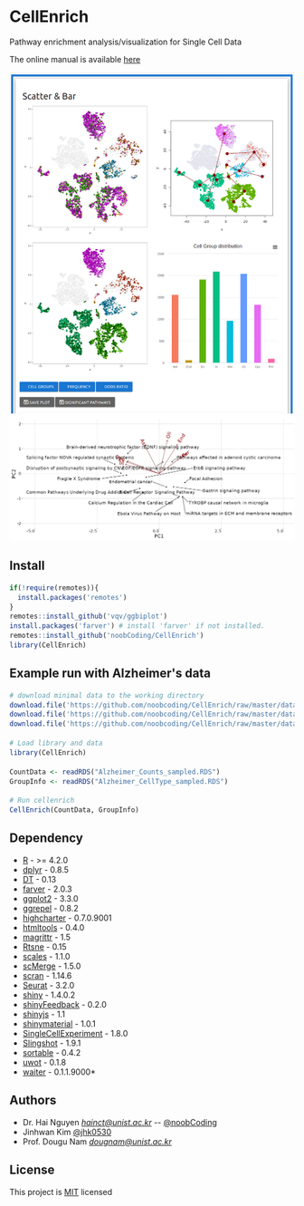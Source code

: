 # CellEnrich 

Pathway enrichment analysis/visualization for Single Cell Data

The online manual is available [here](https://github.com/noobCoding/CellEnrich/wiki)

<img src="docs/images/5scatter-area.png"> 
<img src="docs/images/6severe-freq.png"> 

## Install

```R
if(!require(remotes)){
  install.packages('remotes') 
}
remotes::install_github('vqv/ggbiplot')
install.packages('farver') # install 'farver' if not installed.
remotes::install_github('noobCoding/CellEnrich')
library(CellEnrich)
```

## Example run with Alzheimer's data 

```R
# download minimal data to the working directory
download.file('https://github.com/noobcoding/CellEnrich/raw/master/data/Alzheimer_Counts_sampled.RDS','Alzheimer_Counts_sampled.RDS', mode = 'wb')
download.file('https://github.com/noobcoding/CellEnrich/raw/master/data/Alzheimer_CellType_sampled.RDS','Alzheimer_CellType_sampled.RDS', mode = 'wb')
download.file('https://github.com/noobcoding/CellEnrich/raw/master/data/WikiPathways_2021_Human.RData', 'WikiPathways_2021_Human.RData', mode = 'wb')

# Load library and data
library(CellEnrich)

CountData <- readRDS("Alzheimer_Counts_sampled.RDS")
GroupInfo <- readRDS("Alzheimer_CellType_sampled.RDS")
 
# Run cellenrich
CellEnrich(CountData, GroupInfo)

```

## Dependency

* [R](https://cran.r-project.org/src/base/R-4/) - >= 4.2.0
* [dplyr](https://github.com/tidyverse/dplyr) - 0.8.5
* [DT](https://github.com/rstudio/DT) - 0.13
* [farver](https://cran.r-project.org/web/packages/farver/) - 2.0.3
* [ggplot2](https://github.com/tidyverse/ggplot2) - 3.3.0
* [ggrepel](https://github.com/slowkow/ggrepel) - 0.8.2
* [highcharter](https://github.com/jbkunst/highcharter) - 0.7.0.9001
* [htmltools](https://github.com/rstudio/htmltools) - 0.4.0
* [magrittr](https://github.com/tidyverse/magrittr) - 1.5
* [Rtsne](https://github.com/jkrijthe/Rtsne) - 0.15
* [scales](https://github.com/r-lib/scales) - 1.1.0
* [scMerge](https://github.com/SydneyBioX/scMerge) - 1.5.0
* [scran](https://git.bioconductor.org/packages/scran) - 1.14.6
* [Seurat](https://github.com/satijalab/seurat) - 3.2.0
* [shiny](https://github.com/rstudio/shiny) - 1.4.0.2
* [shinyFeedback](https://github.com/merlinoa/shinyFeedback) - 0.2.0
* [shinyjs](https://github.com/daattali/shinyjs) - 1.1
* [shinymaterial](https://github.com/ericrayanderson/shinymaterial) - 1.0.1
* [SingleCellExperiment](https://git.bioconductor.org/packages/SingleCellExperiment) - 1.8.0
* [Slingshot](https://github.com/kstreet13/slingshot) - 1.9.1
* [sortable](https://github.com/rstudio/sortable) - 0.4.2
* [uwot](https://github.com/jlmelville/uwot) - 0.1.8
* [waiter](https://github.com/JohnCoene/waiter) - 0.1.1.9000* 

## Authors
* Dr. Hai Nguyen *hainct@unist.ac.kr* -- [@noobCoding](http://github.com/noobCoding)
* Jinhwan Kim [@jhk0530](http://github.com/jhk0530)
* Prof. Dougu Nam *dougnam@unist.ac.kr* 

## License
This project is [MIT](https://opensource.org/licenses/MIT) licensed

